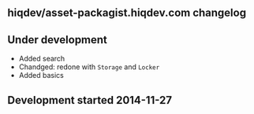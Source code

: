 hiqdev/asset-packagist.hiqdev.com changelog
-------------------------------------------

## Under development

- Added search
- Chandged: redone with `Storage` and `Locker`
- Added basics

## Development started 2014-11-27

